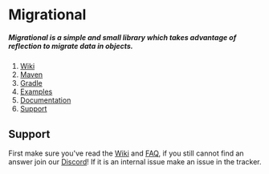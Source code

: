 # Migrational

##### Migrational is a simple and small library which takes advantage of reflection to migrate data in objects.

1. [Wiki](https://github.com/LemmoTresto/Migrational/wiki)
2. [Maven](https://github.com/LemmoTresto/Migrational/wiki#maven)
3. [Gradle](https://github.com/LemmoTresto/Migrational/wiki#gradle)
4. [Examples](https://github.com/LemmoTresto/Migrational/wiki#examples)
5. [Documentation](https://migrational.lemmotresto.com/javadocs)
6. [Support](#support)



## Support

First make sure you've read the [Wiki](https://github.com/LemmoTresto/Migrational/wiki) and [FAQ](https://github.com/LemmoTresto/Migrational/wiki/Frequently-Asked-Questions), if you still cannot find an answer join our [Discord](https://lemmotresto.com/links/discord)!
If it is an internal issue make an issue in the tracker.